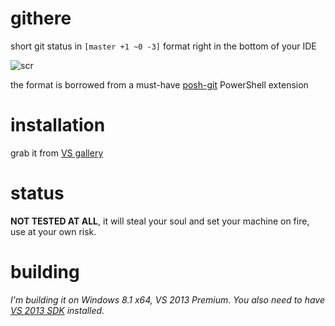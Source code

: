 githere
=======
short git status in `[master +1 ~0 -3]` format right in the bottom of your IDE

![scr](http://visualstudiogallery.msdn.microsoft.com/0344701c-45e4-4b3b-8d2b-92e5c8ad5bbe/image/file/136883/1/w3lk4jD.png?Id=136883)

the format is borrowed from a must-have [posh-git](https://github.com/dahlbyk/posh-git) PowerShell extension

installation
============
grab it from [VS gallery](http://visualstudiogallery.msdn.microsoft.com/0344701c-45e4-4b3b-8d2b-92e5c8ad5bbe)

status
======
**NOT TESTED AT ALL**, it will steal your soul and set your machine on fire, use at your own risk.

building
========
*I'm building it on Windows 8.1 x64, VS 2013 Premium. You also need to have [VS 2013 SDK](http://www.microsoft.com/en-us/download/details.aspx?id=40758) installed.*
